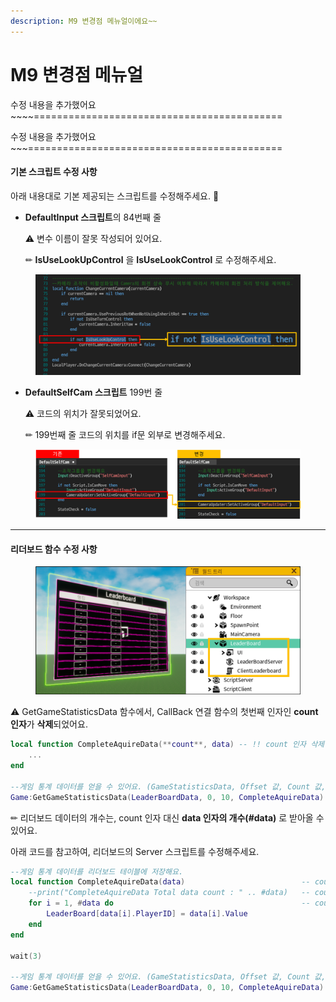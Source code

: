 ```yaml
---
description: M9 변경점 메뉴얼이에요~~
---
```


# M9 변경점 메뉴얼

수정 내용을 추가했어요\~\~\~\~===========================================

수정 내용을 추가했어요\~\~\~============================================

####

#### 기본 스크립트 수정 사항

아래 내용대로 기본 제공되는 스크립트를 수정해주세요. 📄

*   **DefaultInput 스크립트**의 84번째 줄

    ⚠ 변수 이름이 잘못 작성되어 있어요.

    ✏ **IsUseLookUpControl** 을 **IsUseLookControl** 로 수정해주세요.

<figure><img src=".gitbook/assets/1.png" alt=""><figcaption></figcaption></figure>



*   **DefaultSelfCam 스크립트** 199번 줄

    ⚠ 코드의 위치가 잘못되었어요.

    ✏ 199번째 줄 코드의 위치를 if문 외부로 변경해주세요.

<figure><img src=".gitbook/assets/2.png" alt=""><figcaption></figcaption></figure>

***

#### 리더보드 함수 수정 사항

<figure><img src=".gitbook/assets/3.png" alt=""><figcaption></figcaption></figure>

⚠ GetGameStatisticsData 함수에서, CallBack 연결 함수의 첫번째 인자인 **count 인자**가 **삭제**되었어요.

```lua
local function CompleteAquireData(**count**, data) -- !! count 인자 삭제
	...
end

--게임 통계 데이터를 얻을 수 있어요. (GameStatisticsData, Offset 값, Count 값, CallBack 연결 함수)
Game:GetGameStatisticsData(LeaderBoardData, 0, 10, CompleteAquireData)
```

✏ 리더보드 데이터의 개수는, count 인자 대신 **data 인자의 개수(#data)** 로 받아올 수 있어요.

아래 코드를 참고하여, 리더보드의 Server 스크립트를 수정해주세요.

```lua
--게임 통계 데이터를 리더보드 테이블에 저장해요.
local function CompleteAquireData(data)                          -- count 인자 삭제
    --print("CompleteAquireData Total data count : " .. #data)   -- count 인자 대신 #data 사용 
    for i = 1, #data do                                          -- count 인자 대신 #data 사용 
        LeaderBoard[data[i].PlayerID] = data[i].Value
    end
end

wait(3)

--게임 통계 데이터를 얻을 수 있어요. (GameStatisticsData, Offset 값, Count 값, CallBack 연결 함수)
Game:GetGameStatisticsData(LeaderBoardData, 0, 10, CompleteAquireData)
```
